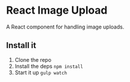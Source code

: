 # React Image Upload

A React component for handling image uploads.

Install it
----------
1. Clone the repo
2. Install the deps
  `npm install`
3. Start it up
  `gulp watch`
